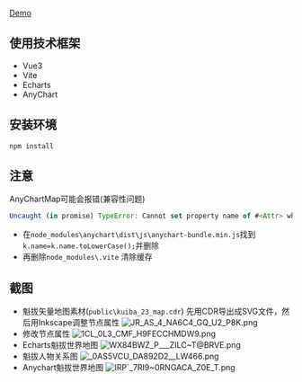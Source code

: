 [Demo](https://crazyxi.github.io/KuibaWeb/#/)
## 使用技术框架
* Vue3
* Vite
* Echarts
* AnyChart
## 安装环境
`npm install `

## 注意
AnyChartMap可能会报错(兼容性问题)
```javascript
Uncaught (in promise) TypeError: Cannot set property name of #<Attr> which h
```
- 在`node_modules\anychart\dist\js\anychart-bundle.min.js`找到`k.name=k.name.toLowerCase();`并删除
- 再删除`node_modules\.vite` 清除缓存

## 截图
- 魁拔矢量地图素材(`public\kuiba_23_map.cdr`)
先用CDR导出成SVG文件，然后用Inkscape调整节点属性
![JR_AS_4_NA6C4_GQ_U2_P8K.png](https://s2.loli.net/2023/06/01/DMzdYtveCl6f4pn.png)
- 修改节点属性
![1CL_0L3_CMF_H9FECCHMDW9.png](https://s2.loli.net/2023/06/01/QMfNteBqEh2sn6w.png)
- Echarts魁拔世界地图
![WX84BWZ_P___ZILC~T@BRVE.png](https://s2.loli.net/2023/06/01/UmRtXcpYKTg94Mk.png)
- 魁拔人物关系图
![_0AS5VCU_DA892D2__LW466.png](https://s2.loli.net/2023/06/01/e7IX8KQ9TFhkUqc.png)
- Anychart魁拔世界地图
![IRP`_7RI9~0RNGACA_Z0E_T.png](https://s2.loli.net/2023/06/01/2WxlQHjqMsVofnT.png)



